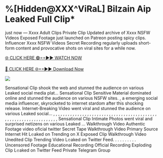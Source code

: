 # %[Hidden@XXX^ViRaL] Bilzain Aip Leaked Full Clip\*

just now — Xxxx Adult Clips Private Clip Updated archive of Xxxx NSFW Videos Exposed Footage just launched on Patreon posting spicy clips. Influencer Xxxx NSFW Videos Secret Recording regularly uploads short-form content and provocative shots on viral sites for a while now.

[🌐 CLICK HERE 🟢==►► WATCH NOW](https://tinyurl.com/topvvv?st=viral&si=gh)

[🔴 CLICK HERE 🌐==►► Download Now](https://tinyurl.com/topvvv?st=viral&si=gh)

[![](https://t4.ftcdn.net/jpg/00/89/87/57/360_F_89875724_hMf6q0pOUbIm38tYOeJTOKDftmRMQnny.jpg)](https://tinyurl.com/topvvv?st=viral&si=gh)

Sensational Clip shook the web and stunned the audience on various Leaked social media plat… Sensational Clip Sensitive Material dominated online and stunned the audience on various NSFW sites. , a emerging social media influencer, skyrocketed to internet stardom after this shocking release. Internet-Breaking Video went viral and stunned the audience on various Leaked social… , , , , , , , , , , , , , , , , , , , , , , , , , , , , , , , , , , , , , , , , , , , , , , , , , , , , , , , , , , , , , , , , , Sensational Clip Intimate Photos went viral and surprised netizens on various Leaked … Walkthrough Video Authentic Footage video oficial twitter Secret Tape Walkthrough Video Primary Source Internet Hit L𝚎aked on Trending on X Exposed Clip Walkthrough Video Unedited Clip Trending Video L𝚎aked on Twitter Feed. . . . . . . . . . Uncensored Footage Educational Recording Official Recording Exploding Clip L𝚎aked on Twitter Feed Private Telegram Group
